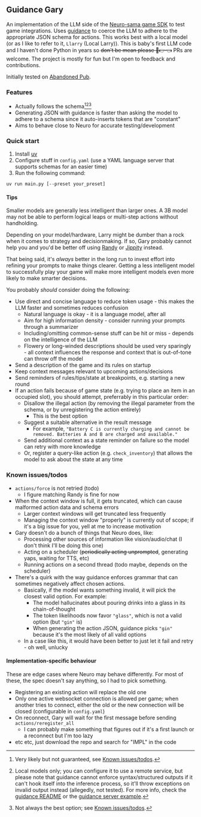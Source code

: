 ## Guidance Gary

An implementation of the LLM side of the [Neuro-sama game SDK](https://github.com/VedalAI/neuro-game-sdk) to test game integrations.
Uses [guidance](https://github.com/guidance-ai/guidance) to coerce the LLM to adhere to the appropriate JSON schema for actions. This works best with a local model (or as I like to refer to it, `Llarry` (Local Larry)).
This is baby's first LLM code and I haven't done Python in years so ~~don't be mean please 🥺👉👈~~ PRs are welcome.
The project is mostly for fun but I'm open to feedback and contributions.

Initially tested on [Abandoned Pub](https://pipeheads.itch.io/abandoned-pub).
### Features
- Actually follows the schema[^1][^2][^3]
- Generating JSON with guidance is faster than asking the model to adhere to a schema since it auto-inserts tokens that are "constant"
- Aims to behave close to Neuro for accurate testing/development

[^1]: Very likely but not guaranteed, see [Known issues/todos](#known-issuestodos).
[^2]: Local models only; you can configure it to use a remote service, but please note that guidance cannot enforce syntax/structured outputs if it can't hook itself into the inference process, so it'll throw exceptions on invalid output instead (allegedly, not tested). For more info, check the [guidance README](https://github.com/guidance-ai/guidance/blob/46340aa58b51a0714066a9faeba18c6cb2128f34/README.md#vertex-ai) or the [guidance server example](https://github.com/guidance-ai/guidance/blob/727e8320062746b019d29a4cf393c88641fd7e4c/notebooks/server_anachronism.ipynb).
[^3]: Not always the best option; see [Known issues/todos](#known-issuestodos).

### Quick start
1. Install [uv](https://github.com/astral-sh/uv)
2. Configure stuff in `config.yaml` (use a YAML language server that supports schemas for an easier time)
3. Run the following command:
```
uv run main.py [--preset your_preset]
```
#### Tips
Smaller models are generally less intelligent than larger ones. A 3B model may not be able to perform logical leaps or multi-step actions without handholding.

Depending on your model/hardware, Larry might be dumber than a rock when it comes to strategy and decisionmaking.
If so, Gary probably cannot help you and you'd be better off using [Randy](https://github.com/VedalAI/neuro-game-sdk/blob/main/Randy/README.md) or [Jippity](https://github.com/EnterpriseScratchDev/neuro-api-jippity) instead.

That being said, it's *always* better in the long run to invest effort into refining your prompts to make things clearer.
Getting a less intelligent model to successfully play your game will make more intelligent models even more likely to make smarter decisions.

You probably *should* consider doing the following:
- Use direct and concise language to reduce token usage - this makes the LLM faster and sometimes reduces confusion
	- Natural language is okay - it is a language model, after all
	- Aim for high information density - consider running your prompts through a summarizer
	- Including/omitting common-sense stuff can be hit or miss - depends on the intelligence of the LLM
	- Flowery or long-winded descriptions should be used very sparingly - all context influences the response and context that is out-of-tone can throw off the model
- Send a description of the game and its rules on startup
- Keep context messages relevant to upcoming actions/decisions
- Send reminders of rules/tips/state at breakpoints, e.g. starting a new round
- If an action fails because of game state (e.g. trying to place an item in an occupied slot), you should attempt, preferrably in this particular order:
	- Disallow the illegal action (by removing the illegal parameter from the schema, or by unregistering the action entirely)
		- This is the best option
	- Suggest a suitable alternative in the result message
		- For example, `"Battery C is currently charging and cannot be removed. Batteries A and B are charged and available."`
	- Send additional context as a state reminder on failure so the model can retry with more knowledge
	- Or, register a query-like action (e.g. `check_inventory`) that allows the model to ask about the state at any time

### Known issues/todos
- `actions/force` is not retried (todo)
	- I figure matching Randy is fine for now
- When the context window is full, it gets truncated, which can cause malformed action data and schema errors
	- Larger context windows will get truncated less frequently
	- Managing the context window "properly" is currently out of scope; if it's a big issue for you, yell at me to increase motivation
- Gary doesn't do a bunch of things that Neuro does, like:
	- Processing other sources of information like vision/audio/chat (I don't think I'll be doing this one)
	- Acting on a scheduler (~~periodically acting unprompted~~, generating yaps, waiting for TTS, etc)
	- Running actions on a second thread (todo maybe, depends on the scheduler)
- There's a quirk with the way guidance enforces grammar that can sometimes negatively affect chosen actions.
	- Basically, if the model wants something invalid, it will pick the closest valid option. For example:
		- The model hallucinates about pouring drinks into a glass in its chain-of-thought
		- The token likelihoods now favor `"glass"`, which is not a valid option (but `"gin"` is)
		- When generating the action JSON, guidance picks `"gin"` because it's the most likely of all valid options
	- In a case like this, it would have been better to just let it fail and retry - oh well, unlucky

#### Implementation-specific behaviour
These are edge cases where Neuro may behave differently. For most of these, the spec doesn't say anything, so I had to pick something.
- Registering an existing action will replace the old one
- Only one active websocket connection is allowed per game; when another tries to connect, either the old or the new connection will be closed (configurable in `config.yaml`)
- On reconnect, Gary will wait for the first message before sending `actions/reregister_all`
	- I can probably make something that figures out if it's a first launch or a reconnect but I'm too lazy
- etc etc, just download the repo and search for "IMPL" in the code

